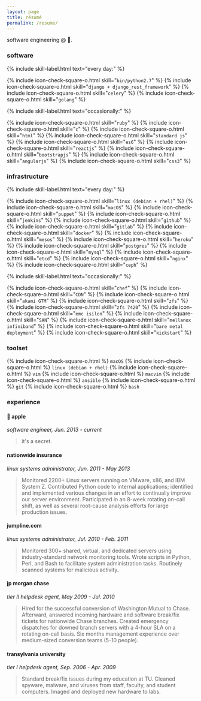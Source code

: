 ```yaml
---
layout: page
title: résumé
permalink: /resume/
---
```


software engineering @ .

### **software**

{% include skill-label.html text="every day:" %} <div class="skill-content" markdown="1">{% include icon-check-square-o.html skill="`bin/python2.7`" %} {% include icon-check-square-o.html skill="`django + django_rest_framework`" %} {% include icon-check-square-o.html skill="`celery`" %} {% include icon-check-square-o.html skill="`golang`" %}</div>

<div style="clear: both"></div>

{% include skill-label.html text="occasionally:" %} <div class="skill-content" markdown="1">{% include icon-check-square-o.html skill="`ruby`" %} {% include icon-check-square-o.html skill="`c`" %} {% include icon-check-square-o.html skill="`html`" %} {% include icon-check-square-o.html skill="`standard js`" %} {% include icon-check-square-o.html skill="`es6`" %} {% include icon-check-square-o.html skill="`reactjs`" %} {% include icon-check-square-o.html skill="`bootstrapjs`" %} {% include icon-check-square-o.html skill="`angularjs`" %} {% include icon-check-square-o.html skill="`css3`" %}</div>

<div style="clear: both"></div>

### **infrastructure**

{% include skill-label.html text="every day:" %} <div class="skill-content" markdown="1">{% include icon-check-square-o.html skill="`linux (debian + rhel)`" %} {% include icon-check-square-o.html skill="`macOS`" %} {% include icon-check-square-o.html skill="`puppet`" %} {% include icon-check-square-o.html skill="`jenkins`" %} {% include icon-check-square-o.html skill="`github`" %} {% include icon-check-square-o.html skill="`gitlab`" %} {% include icon-check-square-o.html skill="`docker`" %} {% include icon-check-square-o.html skill="`mesos`" %} {% include icon-check-square-o.html skill="`heroku`" %} {% include icon-check-square-o.html skill="`postgres`" %} {% include icon-check-square-o.html skill="`mysql`" %} {% include icon-check-square-o.html skill="`etcd`" %} {% include icon-check-square-o.html skill="`nginx`" %} {% include icon-check-square-o.html skill="`ceph`" %}</div>

<div style="clear: both"></div>

{% include skill-label.html text="occasionally:" %} <div class="skill-content" markdown="1">{% include icon-check-square-o.html skill="`chef`" %} {% include icon-check-square-o.html skill="`CDN`" %} {% include icon-check-square-o.html skill="`akami GTM`" %} {% include icon-check-square-o.html skill="`zfs`" %} {% include icon-check-square-o.html skill="`zfs 7420`" %} {% include icon-check-square-o.html skill="`emc isilon`" %} {% include icon-check-square-o.html skill="`SAN`" %} {% include icon-check-square-o.html skill="`mellanox infiniband`" %} {% include icon-check-square-o.html skill="`bare metal deployment`" %} {% include icon-check-square-o.html skill="`kickstart`" %}</div>

<div style="clear: both"></div>

### **toolset**

{% include icon-check-square-o.html %} `macOS`
{% include icon-check-square-o.html %} `linux (debian + rhel)`
{% include icon-check-square-o.html %} `vim`
{% include icon-check-square-o.html %} `macvim`
{% include icon-check-square-o.html %} `ansible`
{% include icon-check-square-o.html %} `git`
{% include icon-check-square-o.html %} `bash`

### **experience**

####  **apple**

_software engineer, Jun. 2013 - current_

> it's a secret.

#### **nationwide insurance**

_linux systems administrator, Jun. 2011 - May 2013_

> Monitored 2200+ Linux servers running on VMware, x86, and IBM System Z. Contributed Python code to internal applications; identified and implemented various changes in an effort to continually improve our server environment. Participated in an 8-week rotating on-call shift, as well as several root-cause analysis efforts for large production issues.

#### **jumpline.com**

_linux systems administrator, Jul. 2010 - Feb. 2011_

> Monitored 300+ shared, virtual, and dedicated servers using industry-standard network monitoring tools. Wrote scripts in Python, Perl, and Bash to facilitate system administration tasks. Routinely scanned systems for malicious activity.

#### **jp morgan chase**

_tier II helpdesk agent, May 2009 - Jul. 2010_

> Hired for the successful conversion of Washington Mutual to Chase.  Afterward, answered incoming hardware and software break/fix tickets for nationwide Chase branches.  Created emergency dispatches for downed branch servers with a 4-hour SLA on a rotating on-call basis.  Six months management experience over medium-sized conversion teams (5-10 people).

#### **transylvania university**

_tier I helpdesk agent, Sep. 2006 - Apr. 2009_

> Standard break/fix issues during my education at TU. Cleaned spyware, malware, and viruses from staff, faculty, and student computers. Imaged and deployed new hardware to labs.
